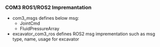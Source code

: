 ### COM3 ROS1/ROS2 Impremantation

- com3_msgs defines below msg:
  -  JointCmd
  -  FluidPressureArray
- excavator_com3_ros defines ROS2 msg imprementation such as msg type, name, usage for excavator
